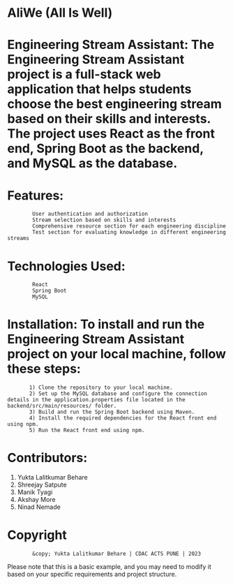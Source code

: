 # AliWe (All Is Well)
# Engineering Stream Assistant: The Engineering Stream Assistant project is a full-stack web application that helps students choose the best engineering stream based on their skills and interests. The project uses                                  React as the front end, Spring Boot as the backend, and MySQL as the database.
# Features:
            User authentication and authorization
            Stream selection based on skills and interests
            Comprehensive resource section for each engineering discipline
            Test section for evaluating knowledge in different engineering streams
# Technologies Used:
            React
            Spring Boot
            MySQL
# Installation: To install and run the Engineering Stream Assistant project on your local machine, follow these steps:
           1) Clone the repository to your local machine.
           2) Set up the MySQL database and configure the connection details in the application.properties file located in the backend/src/main/resources/ folder.
           3) Build and run the Spring Boot backend using Maven.
           4) Install the required dependencies for the React front end using npm.
           5) Run the React front end using npm.
# Contributors:
   1) Yukta Lalitkumar Behare
   2) Shreejay Satpute
   3) Manik Tyagi
   4) Akshay More
   5) Ninad Nemade
# Copyright
            &copy; Yukta Lalitkumar Behare | CDAC ACTS PUNE | 2023
Please note that this is a basic example, and you may need to modify it based on your specific requirements and project structure.
